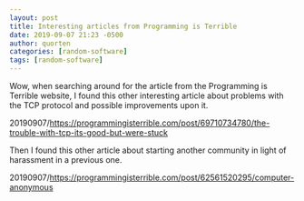 ```yaml
---
layout: post
title: Interesting articles from Programming is Terrible
date: 2019-09-07 21:23 -0500
author: quorten
categories: [random-software]
tags: [random-software]
---
```


Wow, when searching around for the article from the Programming is
Terrible website, I found this other interesting article about
problems with the TCP protocol and possible improvements upon it.

20190907/https://programmingisterrible.com/post/69710734780/the-trouble-with-tcp-its-good-but-were-stuck

Then I found this other article about starting another community in
light of harassment in a previous one.

20190907/https://programmingisterrible.com/post/62561520295/computer-anonymous
